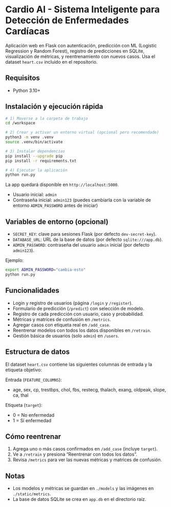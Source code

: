 # Cardio AI - Sistema Inteligente para Detección de Enfermedades Cardíacas

Aplicación web en Flask con autenticación, predicción con ML (Logistic Regression y Random Forest), registro de predicciones en SQLite, visualización de métricas, y reentrenamiento con nuevos casos. Usa el dataset `heart.csv` incluido en el repositorio.

## Requisitos
- Python 3.10+

## Instalación y ejecución rápida

```bash
# 1) Moverse a la carpeta de trabajo
cd /workspace

# 2) Crear y activar un entorno virtual (opcional pero recomendado)
python3 -m venv .venv
source .venv/bin/activate

# 3) Instalar dependencias
pip install --upgrade pip
pip install -r requirements.txt

# 4) Ejecutar la aplicación
python run.py
```

La app quedará disponible en `http://localhost:5000`.

- Usuario inicial: `admin`
- Contraseña inicial: `admin123` (puedes cambiarla con la variable de entorno `ADMIN_PASSWORD` antes de iniciar)

## Variables de entorno (opcional)
- `SECRET_KEY`: clave para sesiones Flask (por defecto `dev-secret-key`).
- `DATABASE_URL`: URL de la base de datos (por defecto `sqlite:///app.db`).
- `ADMIN_PASSWORD`: contraseña del usuario `admin` inicial (por defecto `admin123`).

Ejemplo:
```bash
export ADMIN_PASSWORD="cambia-esto"
python run.py
```

## Funcionalidades
- Login y registro de usuarios (página `/login` y `/register`).
- Formulario de predicción (`/predict`) con selección de modelo.
- Registro de cada predicción con usuario, caso y probabilidad.
- Métricas y matrices de confusión en `/metrics`.
- Agregar casos con etiqueta real en `/add_case`.
- Reentrenar modelos con todos los datos disponibles en `/retrain`.
- Gestión básica de usuarios (solo `admin`) en `/users`.

## Estructura de datos
El dataset `heart.csv` contiene las siguientes columnas de entrada y la etiqueta objetivo:

Entrada (`FEATURE_COLUMNS`):
- age, sex, cp, trestbps, chol, fbs, restecg, thalach, exang, oldpeak, slope, ca, thal

Etiqueta (`target`):
- 0 = No enfermedad
- 1 = Sí enfermedad

## Cómo reentrenar
1. Agrega uno o más casos confirmados en `/add_case` (incluye `target`).
2. Ve a `/retrain` y presiona “Reentrenar con todos los datos”.
3. Revisa `/metrics` para ver las nuevas métricas y matrices de confusión.

## Notas
- Los modelos y métricas se guardan en `./models` y las imágenes en `./static/metrics`.
- La base de datos SQLite se crea en `app.db` en el directorio raíz.